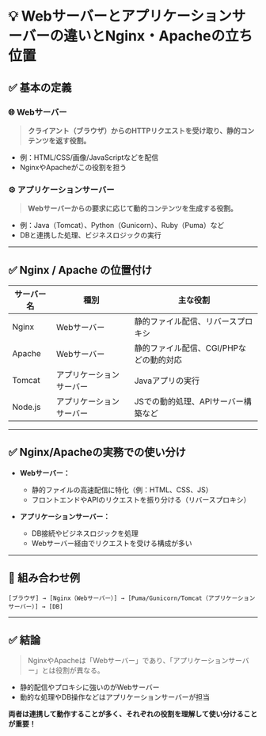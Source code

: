 # 💡 Webサーバーとアプリケーションサーバーの違いとNginx・Apacheの立ち位置

## ✅ 基本の定義

### 🌐 Webサーバー

> **クライアント（ブラウザ）からのHTTPリクエストを受け取り、静的コンテンツを返す役割。**

* 例：HTML/CSS/画像/JavaScriptなどを配信
* NginxやApacheがこの役割を担う

### ⚙ アプリケーションサーバー

> **Webサーバーからの要求に応じて動的コンテンツを生成する役割。**

* 例：Java（Tomcat）、Python（Gunicorn）、Ruby（Puma）など
* DBと連携した処理、ビジネスロジックの実行

---

## ✅ Nginx / Apache の位置付け

| サーバー名   | 種別           | 主な役割                    |
| ------- | ------------ | ----------------------- |
| Nginx   | Webサーバー      | 静的ファイル配信、リバースプロキシ       |
| Apache  | Webサーバー      | 静的ファイル配信、CGI/PHPなどの動的対応 |
| Tomcat  | アプリケーションサーバー | Javaアプリの実行              |
| Node.js | アプリケーションサーバー | JSでの動的処理、APIサーバー構築など    |

---

## ✅ Nginx/Apacheの実務での使い分け

* **Webサーバー：**

  * 静的ファイルの高速配信に特化（例：HTML、CSS、JS）
  * フロントエンドやAPIのリクエストを振り分ける（リバースプロキシ）

* **アプリケーションサーバー：**

  * DB接続やビジネスロジックを処理
  * Webサーバー経由でリクエストを受ける構成が多い

---

## 🧩 組み合わせ例

```text
[ブラウザ] → [Nginx（Webサーバー）] → [Puma/Gunicorn/Tomcat（アプリケーションサーバー）] → [DB]
```

---

## ✅ 結論

> NginxやApacheは「Webサーバー」であり、「アプリケーションサーバー」とは役割が異なる。

* 静的配信やプロキシに強いのがWebサーバー
* 動的な処理やDB操作などはアプリケーションサーバーが担当

**両者は連携して動作することが多く、それぞれの役割を理解して使い分けることが重要！**
